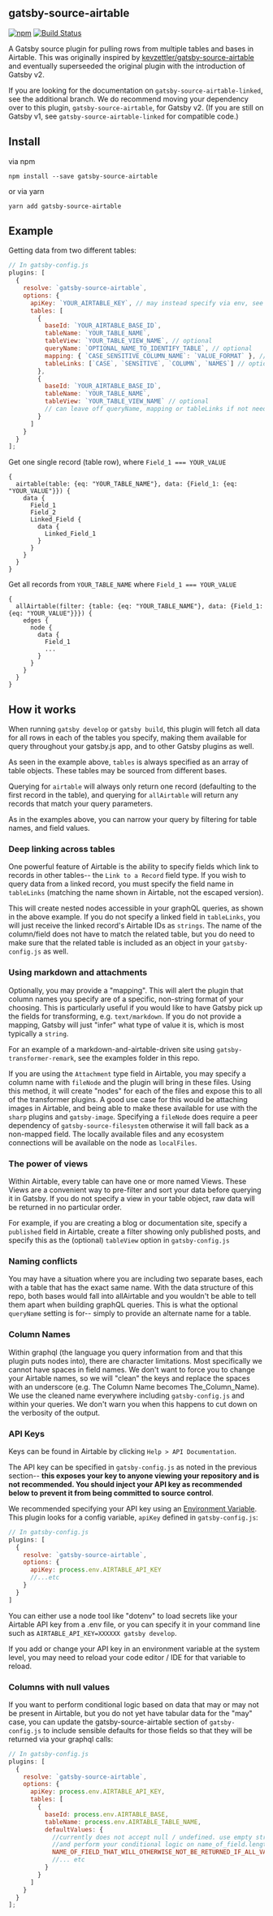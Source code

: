 ## gatsby-source-airtable

[![npm](https://img.shields.io/npm/v/gatsby-source-airtable/latest.svg?style=flat-square)](https://www.npmjs.com/package/gatsby-source-airtable)
[![Build Status](https://travis-ci.com/jbolda/gatsby-source-airtable.svg?branch=master)](https://travis-ci.com/jbolda/gatsby-source-airtable)

A Gatsby source plugin for pulling rows from multiple tables and bases in Airtable. This was originally inspired by [kevzettler/gatsby-source-airtable](https://github.com/kevzettler/gatsby-source-airtable) and eventually superseeded the original plugin with the introduction of Gatsby v2.

If you are looking for the documentation on `gatsby-source-airtable-linked`, see the additional branch. We do recommend moving your dependency over to this plugin, `gatsby-source-airtable`, for Gatsby v2. (If you are still on Gatsby v1, see `gatsby-source-airtable-linked` for compatible code.)

## Install

via npm

`npm install --save gatsby-source-airtable`

or via yarn

`yarn add gatsby-source-airtable`

## Example

Getting data from two different tables:

```javascript
// In gatsby-config.js
plugins: [
  {
    resolve: `gatsby-source-airtable`,
    options: {
      apiKey: `YOUR_AIRTABLE_KEY`, // may instead specify via env, see below
      tables: [
        {
          baseId: `YOUR_AIRTABLE_BASE_ID`,
          tableName: `YOUR_TABLE_NAME`,
          tableView: `YOUR_TABLE_VIEW_NAME`, // optional
          queryName: `OPTIONAL_NAME_TO_IDENTIFY_TABLE`, // optional
          mapping: { `CASE_SENSITIVE_COLUMN_NAME`: `VALUE_FORMAT` }, // optional, e.g. "text/markdown", "fileNode"
          tableLinks: [`CASE`, `SENSITIVE`, `COLUMN`, `NAMES`] // optional, for deep linking to records across tables.
        },
        {
          baseId: `YOUR_AIRTABLE_BASE_ID`,
          tableName: `YOUR_TABLE_NAME`,
          tableView: `YOUR_TABLE_VIEW_NAME` // optional
          // can leave off queryName, mapping or tableLinks if not needed
        }
      ]
    }
  }
];
```

Get one single record (table row), where `Field_1 === YOUR_VALUE`

```
{
  airtable(table: {eq: "YOUR_TABLE_NAME"}, data: {Field_1: {eq: "YOUR_VALUE"}}) {
    data {
      Field_1
      Field_2
      Linked_Field {
        data {
          Linked_Field_1
        }
      }
    }
  }
}
```

Get all records from `YOUR_TABLE_NAME` where `Field_1 === YOUR_VALUE`

```
{
  allAirtable(filter: {table: {eq: "YOUR_TABLE_NAME"}, data: {Field_1: {eq: "YOUR_VALUE"}}}) {
    edges {
      node {
        data {
          Field_1
          ...
        }
      }
    }
  }
}
```

## How it works

When running `gatsby develop` or `gatsby build`, this plugin will fetch all data for all rows in each of the tables you specify, making them available for query throughout your gatsby.js app, and to other Gatsby plugins as well.

As seen in the example above, `tables` is always specified as an array of table objects. These tables may be sourced from different bases.

Querying for `airtable` will always only return one record (defaulting to the first record in the table), and querying for `allAirtable` will return any records that match your query parameters.

As in the examples above, you can narrow your query by filtering for table names, and field values.

### Deep linking across tables

One powerful feature of Airtable is the ability to specify fields which link to records in other tables-- the `Link to a Record` field type. If you wish to query data from a linked record, you must specify the field name in `tableLinks` (matching the name shown in Airtable, not the escaped version).

This will create nested nodes accessible in your graphQL queries, as shown in the above example. If you do not specify a linked field in `tableLinks`, you will just receive the linked record's Airtable IDs as `strings`. The name of the column/field does not have to match the related table, but you do need to make sure that the related table is included as an object in your `gatsby-config.js` as well.

### Using markdown and attachments

Optionally, you may provide a "mapping". This will alert the plugin that column names you specify are of a specific, non-string format of your choosing. This is particularly useful if you would like to have Gatsby pick up the fields for transforming, e.g. `text/markdown`. If you do not provide a mapping, Gatsby will just "infer" what type of value it is, which is most typically a `string`.

For an example of a markdown-and-airtable-driven site using `gatsby-transformer-remark`, see the examples folder in this repo.

If you are using the `Attachment` type field in Airtable, you may specify a column name with `fileNode` and the plugin will bring in these files. Using this method, it will create "nodes" for each of the files and expose this to all of the transformer plugins. A good use case for this would be attaching images in Airtable, and being able to make these available for use with the `sharp` plugins and `gatsby-image`. Specifying a `fileNode` does require a peer dependency of `gatsby-source-filesystem` otherwise it will fall back as a non-mapped field. The locally available files and any ecosystem connections will be available on the node as `localFiles`.

### The power of views

Within Airtable, every table can have one or more named Views. These Views are a convenient way to pre-filter and sort your data before querying it in Gatsby. If you do not specify a view in your table object, raw data will be returned in no particular order.

For example, if you are creating a blog or documentation site, specify a `published` field in Airtable, create a filter showing only published posts, and specify this as the (optional) `tableView` option in `gatsby-config.js`

### Naming conflicts

You may have a situation where you are including two separate bases, each with a table that has the exact same name. With the data structure of this repo, both bases would fall into allAirtable and you wouldn't be able to tell them apart when building graphQL queries. This is what the optional `queryName` setting is for-- simply to provide an alternate name for a table.

### Column Names

Within graphql (the language you query information from and that this plugin puts nodes into), there are character limitations. Most specifically we cannot have spaces in field names. We don't want to force you to change your Airtable names, so we will "clean" the keys and replace the spaces with an underscore (e.g. The Column Name becomes The_Column_Name). We use the cleaned name everywhere including `gatsby-config.js` and within your queries. We don't warn you when this happens to cut down on the verbosity of the output.

### API Keys

Keys can be found in Airtable by clicking `Help > API Documentation`.

The API key can be specified in `gatsby-config.js` as noted in the previous section-- **this exposes your key to anyone viewing your repository and is not recommended. You should inject your API key as recommended below to prevent it from being committed to source control**.

We recommended specifying your API key using an [Environment Variable](https://www.gatsbyjs.org/docs/environment-variables/). This plugin looks for a config variable, `apiKey` defined in `gatsby-config.js`:

```javascript
// In gatsby-config.js
plugins: [
  {
    resolve: `gatsby-source-airtable`,
    options: {
      apiKey: process.env.AIRTABLE_API_KEY
      //...etc
    }
  }
]
```

You can either use a node tool like "dotenv" to load secrets like your Airtable API key from a .env file, or you can specify it in your command line such as `AIRTABLE_API_KEY=XXXXXX gatsby develop`.

If you add or change your API key in an environment variable at the system level, you may need to reload your code editor / IDE for that variable to reload.

### Columns with null values

If you want to perform conditional logic based on data that may or may not be present in Airtable, but you do not yet have tabular data for the "may" case, you can update the gatsby-source-airtable section of `gatsby-config.js` to include sensible defaults for those fields
so that they will be returned via your graphql calls:

```javascript
// In gatsby-config.js
plugins: [
  {
    resolve: `gatsby-source-airtable`,
    options: {
      apiKey: process.env.AIRTABLE_API_KEY,
      tables: [
        {
          baseId: process.env.AIRTABLE_BASE,
          tableName: process.env.AIRTABLE_TABLE_NAME,
          defaultValues: {
            //currently does not accept null / undefined. use empty string instead
            //and perform your conditional logic on name_of_field.length > 0 ? condition_1 : condition_2
            NAME_OF_FIELD_THAT_WILL_OTHERWISE_NOT_BE_RETURNED_IF_ALL_VALUES_ARE_BLANK: ""
            //... etc
          }
        }
      ]
    }
  }
];
```
